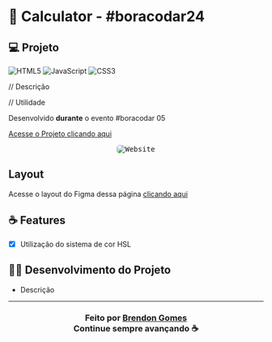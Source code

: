 # 🧮 Calculator - #boracodar24

## 💻 Projeto

![HTML5](https://img.shields.io/badge/html5-%23E34F26.svg?style=for-the-badge&logo=html5&logoColor=white)
![JavaScript](https://img.shields.io/badge/javascript-%23323330.svg?style=for-the-badge&logo=javascript&logoColor=%23F7DF1E)
![CSS3](https://img.shields.io/badge/css3-%231572B6.svg?style=for-the-badge&logo=css3&logoColor=white)

// Descrição

// Utilidade

Desenvolvido **durante** o evento #boracodar 05

[Acesse o Projeto clicando aqui](https://brendon3578.github.io/boracodar-challenges/05-calculator/index.html)

<p align="center">
    <kbd>
        <img src="../.github/calculator-preview.PNG"style="border-radius: 5px" alt="Website">
    </kbd>
</p>

## Layout

Acesse o layout do Figma dessa página [clicando aqui](https://www.figma.com/community/file/1202607074523509182)

## ☕ Features

- [x] Utilização do sistema de cor HSL

## 👨‍💻 Desenvolvimento do Projeto

- Descrição

---

<h3 align="center">
    Feito por <a href="https://github.com/Brendon3578"> Brendon Gomes</a>
    <br>
    Continue sempre avançando ☕
</h3>
